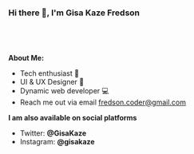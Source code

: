 
### Hi there 👋, I'm Gisa Kaze Fredson
<!-- Your badges
You can use the website to generate badges: https://shields.io/
-->
<!--
[![Portfolio](https://img.shields.io/badge/-Portfolio-red?style=flat&logo=appveyor&logoColor=white)](https://zachayers.io)
[![Github](https://img.shields.io/badge/-Github-000?style=flat&logo=Github&logoColor=white)](https://github.com/zjayers)
[![Linkedin](https://img.shields.io/badge/-LinkedIn-blue?style=flat&logo=Linkedin&logoColor=white)](https://www.linkedin.com/in/zjayers/)
-->
&nbsp;
---

<!-- Talking about you -->
**About Me:**

- Tech enthusiast 💯
- UI & UX Designer 🔖
- Dynamic web developer 💻
- Reach me out via email fredson.coder@gmail.com

**I am also available on social platforms**

- Twitter: __@GisaKaze__
- Instagram: __@gisakaze__



